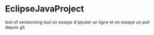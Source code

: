 # EclipseJavaProject
test of versionning tool
on essaye d'ajouter un ligne
et on essaye un pull depuis git
